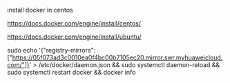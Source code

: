 install docker in centos

https://docs.docker.com/engine/install/centos/

https://docs.docker.com/engine/install/ubuntu/

sudo echo '{"registry-mirrors": ["https://05f073ad3c0010ea0f4bc00b7105ec20.mirror.swr.myhuaweicloud.com/"]}' > /etc/docker/daemon.json && sudo systemctl daemon-reload && sudo systemctl restart docker && docker info